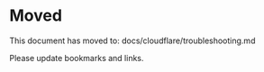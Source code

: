 # Moved

This document has moved to: docs/cloudflare/troubleshooting.md

Please update bookmarks and links.
